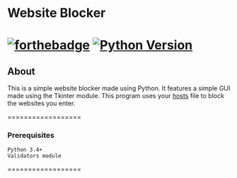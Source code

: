 # Website Blocker

[![forthebadge](https://forthebadge.com/images/badges/made-with-python.svg)]()
[![Python Version](https://img.shields.io/pypi/pyversions/Django.svg?style=for-the-badge)](https://www.python.org/downloads/)
==================
## About

This is a simple website blocker made using Python. It features a simple GUI made using the Tkinter module.
This program uses your [hosts](https://www.3essentials.com/what-is-a-hosts-file-and-how-do-you-edit-it/) file to block the websites you enter.

==================
### Prerequisites

```
Python 3.4+
Validators module
```
==================
